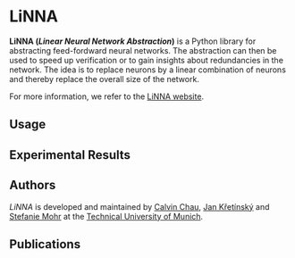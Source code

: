 LiNNA
=====
**LiNNA (*Linear Neural Network Abstraction*)** is a Python library for abstracting feed-fordward
neural networks. The abstraction can then be used to speed up verification or
to gain insights about redundancies in the network.
The idea is to replace neurons by a linear combination of neurons
and thereby replace the overall size of the network.

For more information, we refer to the [LiNNA website]().

Usage
-----

Experimental Results
--------------------

Authors
-------
*LiNNA* is developed and maintained by [Calvin Chau](https://cxlvinchau.github.io/), [Jan Křetı́nský](https://www7.in.tum.de/~kretinsk/) and [Stefanie Mohr](https://www7.in.tum.de/~mohr/)
at the [Technical University of Munich](https://www.in.tum.de/en/in/cover-page/).

Publications
------------